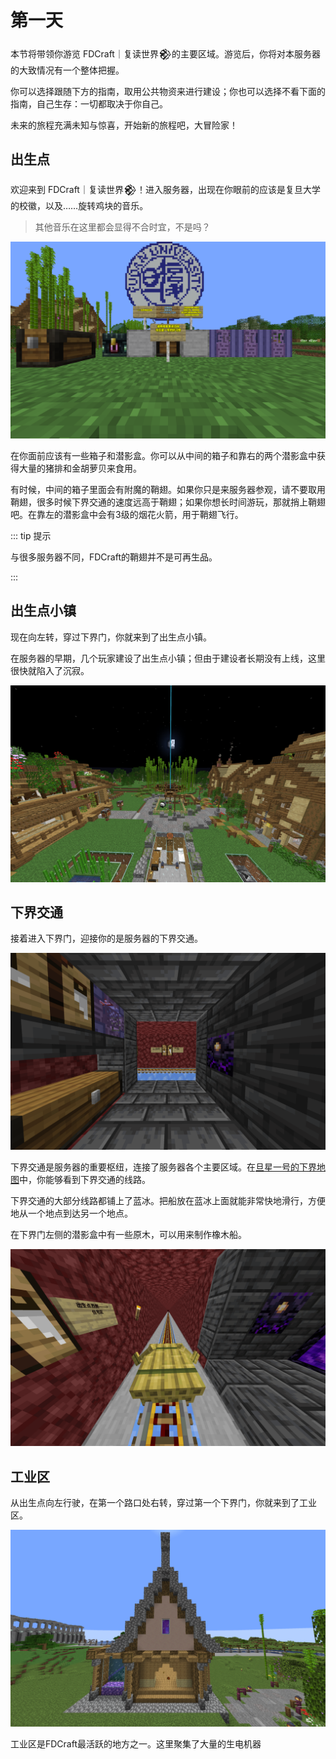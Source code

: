 # 第一天

本节将带领你游览 FDCraft｜复读世界𒆙的主要区域。游览后，你将对本服务器的大致情况有一个整体把握。

你可以选择跟随下方的指南，取用公共物资来进行建设；你也可以选择不看下面的指南，自己生存：一切都取决于你自己。

未来的旅程充满未知与惊喜，开始新的旅程吧，大冒险家！

## 出生点

欢迎来到 FDCraft｜复读世界𒆙！进入服务器，出现在你眼前的应该是复旦大学的校徽，以及……旋转鸡块的音乐。

> 其他音乐在这里都会显得不合时宜，不是吗？

![出生点](./newbie_img/1.webp)

在你面前应该有一些箱子和潜影盒。你可以从中间的箱子和靠右的两个潜影盒中获得大量的猪排和金胡萝贝来食用。

有时候，中间的箱子里面会有附魔的鞘翅。如果你只是来服务器参观，请不要取用鞘翅，很多时候下界交通的速度远高于鞘翅；如果你想长时间游玩，那就捎上鞘翅吧。在靠左的潜影盒中会有3级的烟花火箭，用于鞘翅飞行。

::: tip 提示

与很多服务器不同，FDCraft的鞘翅并不是可再生品。

:::

## 出生点小镇

现在向左转，穿过下界门，你就来到了出生点小镇。

在服务器的早期，几个玩家建设了出生点小镇；但由于建设者长期没有上线，这里很快就陷入了沉寂。

![出生点小镇](./newbie_img/2.webp)

## 下界交通

接着进入下界门，迎接你的是服务器的下界交通。

![下界交通](./newbie_img/3.webp)

下界交通是服务器的重要枢纽，连接了服务器各个主要区域。在[旦星一号的下界地图](http://mc.fdc.jingyijun.xyz:20410/#world_nether;flat;1,64,0;4)中，你能够看到下界交通的线路。

下界交通的大部分线路都铺上了蓝冰。把船放在蓝冰上面就能非常快地滑行，方便地从一个地点到达另一个地点。

在下界门左侧的潜影盒中有一些原木，可以用来制作橡木船。

![冰船](./newbie_img/4.webp)

## 工业区

从出生点向左行驶，在第一个路口处右转，穿过第一个下界门，你就来到了工业区。

![工业区下界门](./newbie_img/5.webp)

工业区是FDCraft最活跃的地方之一。这里聚集了大量的生电机器
